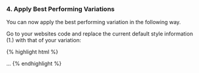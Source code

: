 ### 4. Apply Best Performing Variations

You can now apply the best performing variation in the following way.

Go to your websites code and replace the current default style information (1.) with that of your variation:

{% highlight html %}
<!-- 1. Default style information -->
<style type="text/css">
#googleads { width:614px; border-bottom: 1px solid #d2d2d2; padding:4px; text-align:left; }
#googleads div { font-weight:bold; border-top: 1px solid #d2d2d2; padding:4px; padding: 0 0 2px; margin-bottom: 5px; color:#d2d2d2; }
#googleads a.label { color:#666666; }
#googleads a.ad_url { font-weight:bold; color: #CC0000; font-family: Georgia, Times New Roman, serif; font-size:15px; }
#googleads span.ad_text { font-weight:normal; font-size:12px; }
#googleads a.ad_visible_url { font-weight:bold; font-size:12px; color:#666666; }
</style>

<!-- 2. Callback to generate HTML markup for ad units -->
...
{% endhighlight %}
